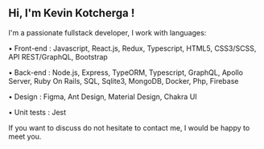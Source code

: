 ## Hi, I'm Kevin Kotcherga !

I'm a passionate fullstack developer, I work with languages:

• Front-end : Javascript, React.js, Redux, Typescript, HTML5, CSS3/SCSS, API REST/GraphQL, Bootstrap

• Back-end : Node.js, Express, TypeORM, Typescript, GraphQL, Apollo Server, Ruby On Rails, SQL, Sqlite3, MongoDB, Docker, Php, Firebase

• Design : Figma, Ant Design, Material Design, Chakra UI

• Unit tests : Jest

If you want to discuss do not hesitate to contact me, I would be happy to meet you.


